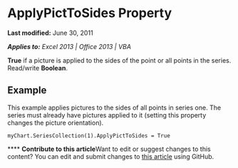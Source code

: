 
# ApplyPictToSides Property

 **Last modified:** June 30, 2011

 _**Applies to:** Excel 2013 | Office 2013 | VBA_

 **True** if a picture is applied to the sides of the point or all points in the series. Read/write **Boolean**.


## Example

This example applies pictures to the sides of all points in series one. The series must already have pictures applied to it (setting this property changes the picture orientation).


```
myChart.SeriesCollection(1).ApplyPictToSides = True
```


****   **Contribute to this article**Want to edit or suggest changes to this content? You can edit and submit changes to  [this article](https://github.com/jhershey00/VBA_Excel_Test/OpenXMLCon/articles/aa6146cf-4e4f-b0c7-55eb-0ed8bd9dcc65.md) using GitHub.

